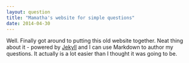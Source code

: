 ```yaml
---
layout: question
title: "Mamatha's website for simple questions"
date: 2014-04-30
---
```


Well. Finally got around to putting this old website together. Neat thing about it - powered by [Jekyll](http://jekyllrb.com) and I can use Markdown to author my questions. It actually is a lot easier than I thought it was going to be.
